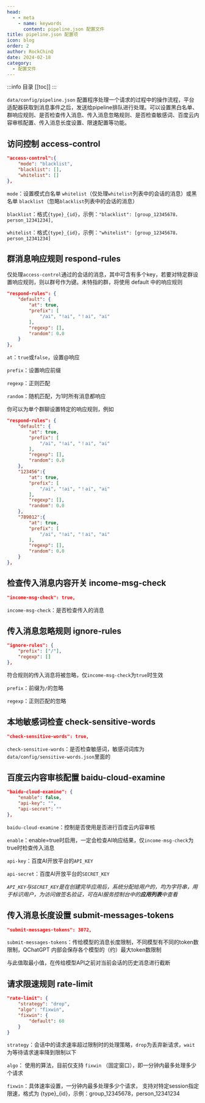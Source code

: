 ```yaml
---
head:
  - - meta
    - name: keywords
      content: pipeline.json 配置文件
title: pipeline.json 配置项
icon: blog
order: 2
author: RockChinQ
date: 2024-02-18
category:
  - 配置文件
---
```


:::info 目录
[[toc]]
:::

`data/config/pipeline.json` 配置程序处理一个请求的过程中的操作流程，平台适配器获取到消息事件之后，发送给pipeline排队进行处理。可以设置黑白名单、群响应规则、是否检查传入消息、传入消息忽略规则、是否检查敏感词、百度云内容审核配置、传入消息长度设置、限速配置等功能。


## 访问控制 access-control

```json
"access-control":{
    "mode": "blacklist",
    "blacklist": [],
    "whitelist": []
},
```

`mode`：设置模式白名单 `whitelist`（仅处理`whitelist`列表中的会话的消息）或黑名单 `blacklist`（忽略`blacklist`列表中的会话的消息）

`blacklist`：格式`{type}_{id}`，示例：`"blacklist": [group_12345678，person_12341234],`

`whitelist`：格式`{type}_{id}`，示例：`"whitelist": [group_12345678，person_12341234]`


## 群消息响应规则 respond-rules

仅处理`access-control`通过的会话的消息，其中可含有多个key，若要对特定群设置响应规则，则以群号作为键。未特指的群，将使用 default 中的响应规则

```json
"respond-rules": {
    "default": {
        "at": true,
        "prefix": [
            "/ai", "!ai", "！ai", "ai"
        ],
        "regexp": [],
        "random": 0.0
    }
},
```

`at`：`true`或`false`，设置@响应

`prefix`：设置响应前缀

`regexp`：正则匹配

`random`：随机匹配，为1时所有消息都响应

你可以为单个群聊设置特定的响应规则，例如

```json
"respond-rules": {
    "default": {
        "at": true,
        "prefix": [
            "/ai", "!ai", "！ai", "ai"
        ],
        "regexp": [],
        "random": 0.0
    },
    "123456":{
        "at": true,
        "prefix": [
            "/ai", "!ai", "！ai", "ai"
        ],
        "regexp": [],
        "random": 0.0
    },
    "789012":{
        "at": true,
        "prefix": [
            "/ai", "!ai", "！ai", "ai"
        ],
        "regexp": [],
        "random": 0.0
    }
},
```

## 检查传入消息内容开关 income-msg-check

```json
"income-msg-check": true,
```

`income-msg-check`：是否检查传入的消息

## 传入消息忽略规则 ignore-rules

```json
"ignore-rules": {
    "prefix": ["/"],
    "regexp": []
},
```

符合规则的传入消息将被忽略，仅`income-msg-check`为`true`时生效

`prefix`：前缀为`/`的忽略

`regexp`：正则匹配的忽略

## 本地敏感词检查 check-sensitive-words

```json
"check-sensitive-words": true,
```

`check-sensitive-words`：是否检查敏感词，敏感词词库为`data/config/sensitive-words.json`里面的

## 百度云内容审核配置 baidu-cloud-examine

```json
"baidu-cloud-examine": {
    "enable": false,
    "api-key": "",
    "api-secret": ""
},
```

`baidu-cloud-examine`：控制是否使用是否进行百度云内容审核

`enable`：enable=true时启用，一定会检查AI响应结果，仅`income-msg-check`为true时检查传入消息

`api-key`：百度AI开放平台的`API_KEY`

`api-secret`：百度AI开放平台的`SECRET_KEY`

*`API_KEY`与`SECRET_KEY`是在创建完毕应用后，系统分配给用户的，均为字符串，用于标识用户，为访问做签名验证，可在AI服务控制台中的**应用列表**中查看*

## 传入消息长度设置 submit-messages-tokens

```json
"submit-messages-tokens": 3072,
```

`submit-messages-tokens`：传给模型的消息长度限制，不同模型有不同的token数限制，QChatGPT 内部会保存各个模型的（约）最大token数限制

   与此值取最小值，在传给模型API之前对当前会话的历史消息进行截断

## 请求限速规则 rate-limit

```json
"rate-limit": {
    "strategy": "drop",
    "algo": "fixwin",
    "fixwin": {
        "default": 60
    }
}
```

`strategy`：会话中的请求速率超过限制时的处理策略，`drop`为丢弃新请求，`wait`为等待请求速率降到限制以下

`algo`： 使用的算法，目前仅支持 `fixwin` （固定窗口），即一分钟内最多处理多少个请求

`fixwin`：具体速率设置，一分钟内最多处理多少个请求， 支持对特定session指定限速，格式为 {type}_{id}，示例：group_12345678，person_12341234